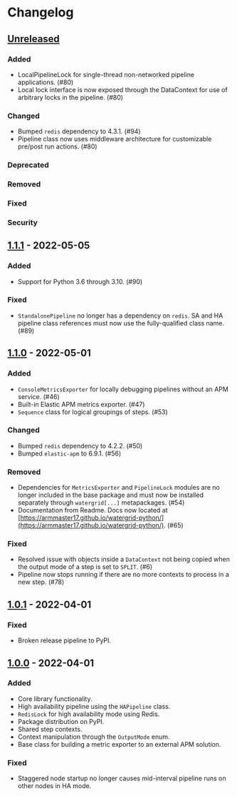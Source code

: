 # Changelog

## [Unreleased]

### Added

- LocalPipelineLock for single-thread non-networked pipeline applications. (#80)
- Local lock interface is now exposed through the DataContext for use of arbitrary locks in the pipeline. (#80)

### Changed

- Bumped `redis` dependency to 4.3.1. (#94)
- Pipeline class now uses middleware architecture for customizable pre/post run actions. (#80)

### Deprecated

### Removed

### Fixed

### Security

## [1.1.1] - 2022-05-05

### Added

- Support for Python 3.6 through 3.10. (#90)

### Fixed

- `StandalonePipeline` no longer has a dependency on `redis`. SA and HA
pipeline class references must now use the fully-qualified class name. (#89)

## [1.1.0] - 2022-05-01

### Added

- `ConsoleMetricsExporter` for locally debugging pipelines without an APM service. (#46)
- Built-in Elastic APM metrics exporter. (#47)
- `Sequence` class for logical groupings of steps. (#53)

### Changed

- Bumped `redis` dependency to 4.2.2. (#50)
- Bumped `elastic-apm` to 6.9.1. (#56)

### Removed

- Dependencies for `MetricsExporter` and `PipelineLock` modules are no longer included in the base package and must
now be installed separately through `watergrid[...]` metapackages. (#54)
- Documentation from Readme. Docs now located at
[https://armmaster17.github.io/watergrid-python/](https://armmaster17.github.io/watergrid-python/). (#65)

### Fixed

- Resolved issue with objects inside a `DataContext` not being copied when the
  output mode of a step is set to `SPLIT`. (#6)
- Pipeline now stops running if there are no more contexts to process in a new step. (#78)

## [1.0.1] - 2022-04-01
### Fixed

- Broken release pipeline to PyPI.

## [1.0.0] - 2022-04-01
### Added

- Core library functionality.
- High availability pipeline using the `HAPipeline` class.
- `RedisLock` for high availability mode using Redis.
- Package distribution on PyPI.
- Shared step contexts.
- Context manipulation through the `OutputMode` enum.
- Base class for building a metric exporter to an external APM solution.

### Fixed

- Staggered node startup no longer causes mid-interval pipeline runs on other nodes in HA mode.


[Unreleased]: https://github.com/ARMmaster17/watergrid-python/compare/1.1.1...HEAD
[1.1.1]: https://github.com/ARMmaster17/watergrid-python/compare/1.1.0...1.1.1
[1.1.0]: https://github.com/ARMmaster17/watergrid-python/compare/1.0.1...1.1.0
[1.0.1]: https://github.com/ARMmaster17/watergrid-python/compare/1.0.0...1.0.1
[1.0.0]: https://github.com/ARMmaster17/watergrid-python/releases/tag/1.0.0
